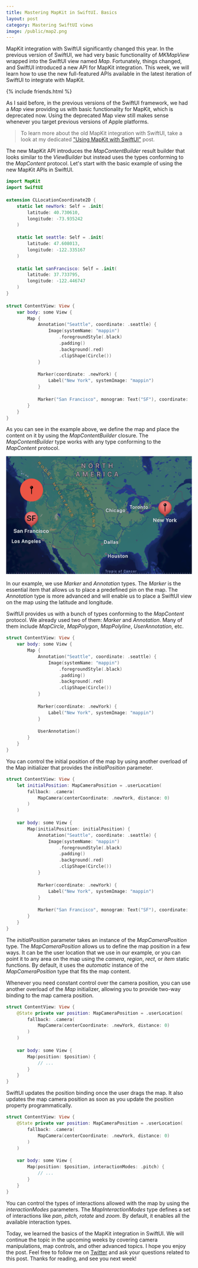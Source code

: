```yaml
---
title: Mastering MapKit in SwiftUI. Basics
layout: post
category: Mastering SwiftUI views
image: /public/map2.png
---
```


MapKit integration with SwiftUI significantly changed this year. In the previous version of SwiftUI, we had very basic functionality of *MKMapView* wrapped into the SwiftUI view named *Map*. Fortunately, things changed, and SwiftUI introduced a new API for MapKit integration. This week, we will learn how to use the new full-featured APIs available in the latest iteration of SwiftUI to integrate with MapKit.

{% include friends.html %}

As I said before, in the previous versions of the SwiftUI framework, we had a *Map* view providing us with basic functionality for MapKit, which is deprecated now. Using the deprecated Map view still makes sense whenever you target previous versions of Apple platforms.

> To learn more about the old MapKit integration with SwiftUI, take a look at my dedicated ["Using MapKit with SwiftUI"](/2020/07/29/using-mapkit-with-swiftui/) post.

The new MapKit API introduces the *MapContentBuilder* result builder that looks similar to the *ViewBuilder* but instead uses the types conforming to the *MapContent* protocol. Let's start with the basic example of using the new MapKit APIs in SwiftUI.

```swift
import MapKit
import SwiftUI

extension CLLocationCoordinate2D {
    static let newYork: Self = .init(
        latitude: 40.730610,
        longitude: -73.935242
    )
    
    static let seattle: Self = .init(
        latitude: 47.608013,
        longitude: -122.335167
    )
    
    static let sanFrancisco: Self = .init(
        latitude: 37.733795,
        longitude: -122.446747
    )
}

struct ContentView: View {
    var body: some View {
        Map {
            Annotation("Seattle", coordinate: .seattle) {
                Image(systemName: "mappin")
                    .foregroundStyle(.black)
                    .padding()
                    .background(.red)
                    .clipShape(Circle())
            }
            
            Marker(coordinate: .newYork) {
                Label("New York", systemImage: "mappin")
            }
            
            Marker("San Francisco", monogram: Text("SF"), coordinate: .sanFrancisco)
        }
    }
}
```

As you can see in the example above, we define the map and place the content on it by using the *MapContentBuilder* closure. The *MapContentBuilder* type works with any type conforming to the *MapContent* protocol. 

![map-with-markers](/public/map3.png)

In our example, we use *Marker* and *Annotation* types. The *Marker* is the essential item that allows us to place a predefined pin on the map. The *Annotation* type is more advanced and will enable us to place a SwiftUI view on the map using the latitude and longitude.

SwiftUI provides us with a bunch of types conforming to the *MapContent* protocol. We already used two of them: *Marker* and *Annotation*. Many of them include *MapCircle*, *MapPolygon*, *MapPolyline*, *UserAnnotation*, etc.

```swift
struct ContentView: View {
    var body: some View {
        Map {
            Annotation("Seattle", coordinate: .seattle) {
                Image(systemName: "mappin")
                    .foregroundStyle(.black)
                    .padding()
                    .background(.red)
                    .clipShape(Circle())
            }
            
            Marker(coordinate: .newYork) {
                Label("New York", systemImage: "mappin")
            }
            
            UserAnnotation()
        }
    }
}
```

You can control the initial position of the map by using another overload of the Map initializer that provides the *initialPosition* parameter.

```swift
struct ContentView: View {
    let initialPosition: MapCameraPosition = .userLocation(
        fallback: .camera(
            MapCamera(centerCoordinate: .newYork, distance: 0)
        )
    )
    
    var body: some View {
        Map(initialPosition: initialPosition) {
            Annotation("Seattle", coordinate: .seattle) {
                Image(systemName: "mappin")
                    .foregroundStyle(.black)
                    .padding()
                    .background(.red)
                    .clipShape(Circle())
            }
            
            Marker(coordinate: .newYork) {
                Label("New York", systemImage: "mappin")
            }
            
            Marker("San Francisco", monogram: Text("SF"), coordinate: .sanFrancisco)
        }
    }
}
```

The *initialPosition* parameter takes an instance of the *MapCameraPosition* type. The *MapCameraPosition* allows us to define the map position in a few ways. It can be the user location that we use in our example, or you can point it to any area on the map using the *camera*, *region*, *rect*, or *item* static functions. By default, it uses the *automatic* instance of the *MapCameraPosition* type that fits the map content.

Whenever you need constant control over the camera position, you can use another overload of the *Map* initializer, allowing you to provide two-way binding to the map camera position.

```swift
struct ContentView: View {
    @State private var position: MapCameraPosition = .userLocation(
        fallback: .camera(
            MapCamera(centerCoordinate: .newYork, distance: 0)
        )
    )
    
    var body: some View {
        Map(position: $position) {
            // ...
        }
    }
}
```

SwiftUI updates the position binding once the user drags the map. It also updates the map camera position as soon as you update the position property programmatically.

```swift
struct ContentView: View {
    @State private var position: MapCameraPosition = .userLocation(
        fallback: .camera(
            MapCamera(centerCoordinate: .newYork, distance: 0)
        )
    )
    
    var body: some View {
        Map(position: $position, interactionModes: .pitch) {
            // ...
        }
    }
}
```

You can control the types of interactions allowed with the map by using the *interactionModes* parameters. The *MapInteractionModes* type defines a set of interactions like *pan*, *pitch*, *rotate* and *zoom*. By default, it enables all the available interaction types.

Today, we learned the basics of the MapKit integration in SwiftUI. We will continue the topic in the upcoming weeks by covering camera manipulations, map controls, and other advanced topics. I hope you enjoy the post. Feel free to follow me on [Twitter](https://twitter.com/mecid) and ask your questions related to this post. Thanks for reading, and see you next week!
